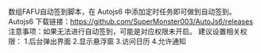 数组FAFU自动签到脚本，在 Autojs6 中添加定时任务即可做到自动签到。
Autojs6 下载链接：https://github.com/SuperMonster003/AutoJs6/releases
注意事项：如果无法进行自动签到，可能是对应权限未开启。
建议设置相关权限：
1.后台弹出界面
2.显示悬浮窗
3.访问日历
4.允许通知
